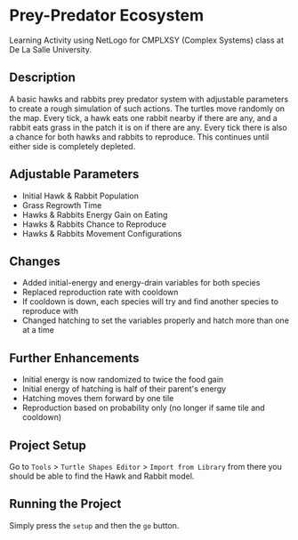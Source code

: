# Prey-Predator Ecosystem

Learning Activity using NetLogo for CMPLXSY (Complex Systems) class at De La Salle University.

## Description

A basic hawks and rabbits prey predator system with adjustable parameters to create a rough simulation of such actions. The turtles move randomly on the map. Every tick, a hawk eats one rabbit nearby if there are any, and a rabbit eats grass in the patch it is on if there are any. Every tick there is also a chance for both hawks and rabbits to reproduce. This continues until either side is completely depleted.

## Adjustable Parameters

-   Initial Hawk & Rabbit Population
-   Grass Regrowth Time
-   Hawks & Rabbits Energy Gain on Eating
-   Hawks & Rabbits Chance to Reproduce
-   Hawks & Rabbits Movement Configurations

## Changes

-   Added initial-energy and energy-drain variables for both species
-   Replaced reproduction rate with cooldown
-   If cooldown is down, each species will try and find another species to reproduce with
-   Changed hatching to set the variables properly and hatch more than one at a time

## Further Enhancements

-   Initial energy is now randomized to twice the food gain
-   Initial energy of hatching is half of their parent's energy
-   Hatching moves them forward by one tile
-   Reproduction based on probability only (no longer if same tile and cooldown)

## Project Setup

Go to `Tools` > `Turtle Shapes Editor` > `Import from Library` from there you should be able to find the Hawk and Rabbit model.

## Running the Project

Simply press the `setup` and then the `go` button.
